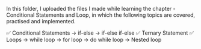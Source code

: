 In this folder, I uploaded the files I made while learning the chapter - Conditional Statements and Loop, in which the following topics are covered, practised and implemented.

✅ Conditional Statements
      -> if-else
      -> if-else if-else
✅ Ternary Statement
✅ Loops
      -> while loop
      -> for loop
      -> do while loop
      -> Nested loop
